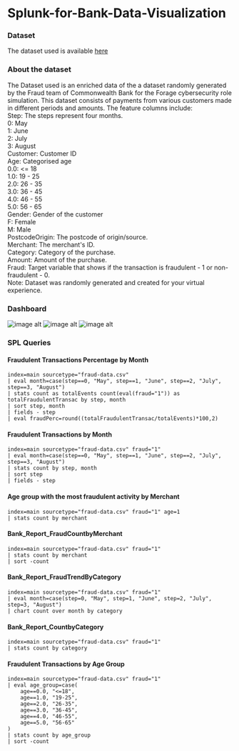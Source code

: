 # Splunk-for-Bank-Data-Visualization

### Dataset
The dataset used is available [here](./data/fraud_data.csv)
### About the dataset
The Dataset used is an enriched data of the a dataset randomly generated  by the Fraud team of Commonwealth Bank for the Forage cybersecurity role simulation. This dataset consists of payments from various customers made in different periods and amounts. The feature columns include:  
Step: The steps represent four months.  
0: May  
1: June  
2: July  
3: August    
Customer: Customer ID  
Age: Categorised age  
0.0: <= 18  
1.0: 19 - 25  
2.0: 26 - 35  
3.0: 36 - 45  
4.0: 46 - 55  
5.0: 56 - 65  
Gender: Gender of the customer  
F: Female  
M: Male  
PostcodeOrigin: The postcode of origin/source.  
Merchant: The merchant's ID.   
Category: Category of the purchase.   
Amount: Amount of the purchase.  
Fraud: Target variable that shows if the transaction is fraudulent - 1 or non-fraudulent - 0.  
Note: Dataset was randomly generated and created for your virtual experience.  



### Dashboard

![image alt](https://github.com/KossiSerge/Splunk-for-Bank-Data-Visualization/blob/main/data/Dsh1.png?raw=true)
![image alt](https://github.com/KossiSerge/Splunk-for-Bank-Data-Visualization/blob/main/data/Dsh2.png?raw=true)
![image alt](https://github.com/KossiSerge/Splunk-for-Bank-Data-Visualization/blob/main/data/Dsh3.png?raw=true)


### SPL Queries


#### Fraudulent Transactions Percentage by Month


```spl
index=main sourcetype="fraud-data.csv"
| eval month=case(step==0, "May", step==1, "June", step==2, "July", step==3, "August")
| stats count as totalEvents count(eval(fraud="1")) as totalFraudulentTransac by step, month
| sort step, month
| fields - step
| eval fraudPerc=round((totalFraudulentTransac/totalEvents)*100,2)
```

#### Fraudulent Transactions by Month

```spl
index=main sourcetype="fraud-data.csv" fraud="1"
| eval month=case(step==0, "May", step==1, "June", step==2, "July", step==3, "August")
| stats count by step, month
| sort step
| fields - step
```

#### Age group with the most fraudulent activity by Merchant

```spl
index=main sourcetype="fraud-data.csv" fraud="1" age=1
| stats count by merchant
```

#### Bank_Report_FraudCountbyMerchant

```spl
index=main sourcetype="fraud-data.csv" fraud="1"
| stats count by merchant
| sort -count
```

#### Bank_Report_FraudTrendByCategory

```spl
index=main sourcetype="fraud-data.csv" fraud="1"
| eval month=case(step=0, "May", step=1, "June", step=2, "July", step=3, "August")
| chart count over month by category
```

#### Bank_Report_CountbyCategory

```spl
index=main sourcetype="fraud-data.csv" fraud="1"
| stats count by category
```

#### Fraudulent Transactions by Age Group

```spl
index=main sourcetype="fraud-data.csv" fraud="1"
| eval age_group=case(
    age==0.0, "<=18",
    age==1.0, "19-25",
    age==2.0, "26-35",
    age==3.0, "36-45",
    age==4.0, "46-55",
    age==5.0, "56-65"
) 
| stats count by age_group
| sort -count
```
